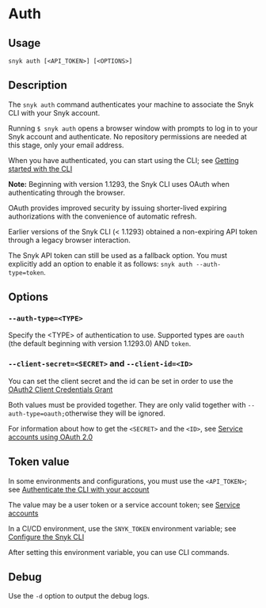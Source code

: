 # Auth

## Usage

`snyk auth [<API_TOKEN>] [<OPTIONS>]`

## Description

The `snyk auth` command authenticates your machine to associate the Snyk CLI with your Snyk account.

Running `$ snyk auth` opens a browser window with prompts to log in to your Snyk account and authenticate. No repository permissions are needed at this stage, only your email address.

When you have authenticated, you can start using the CLI; see [Getting started with the CLI](https://docs.snyk.io/snyk-cli/getting-started-with-the-cli)

**Note:** Beginning with version 1.1293, the Snyk CLI uses OAuth when authenticating through the browser.

OAuth provides improved security by issuing shorter-lived expiring authorizations with the convenience of automatic refresh.

Earlier versions of the Snyk CLI (< 1.1293) obtained a non-expiring API token through a legacy browser interaction.

The Snyk API token can still be used as a fallback option. You must explicitly add an option to enable it as follows: `snyk auth --auth-type=token`.

## Options

### `--auth-type=<TYPE>`

Specify the \<TYPE> of authentication to use. Supported types are `oauth` (the default beginning with version 1.1293.0) AND `token`.

### `--client-secret=<SECRET>` and `--client-id=<ID>`

You can set the client secret and the id can be set in order to use the [OAuth2 Client Credentials Grant](https://docs.snyk.io/enterprise-configuration/service-accounts/service-accounts-using-oauth-2.0#oauth-2.0-with-client-secret)

Both values must be provided together. They are only valid together with `--auth-type=oauth;`otherwise they will be ignored.&#x20;

For information about how to get the `<SECRET>` and the `<ID>`, see [Service accounts using OAuth 2.0](https://docs.snyk.io/enterprise-setup/service-accounts/service-accounts-using-oauth-2.0#oauth-2.0-with-client-secret)

## Token value

In some environments and configurations, you must use the `<API_TOKEN>`; see [Authenticate the CLI with your account](https://docs.snyk.io/snyk-cli/authenticate-the-cli-with-your-account)

The value may be a user token or a service account token; see [Service accounts](https://docs.snyk.io/enterprise-setup/service-accounts)

In a CI/CD environment, use the `SNYK_TOKEN` environment variable; see [Configure the Snyk CLI](https://docs.snyk.io/snyk-cli/configure-the-snyk-cli)

After setting this environment variable, you can use CLI commands.

## Debug

Use the `-d` option to output the debug logs.
